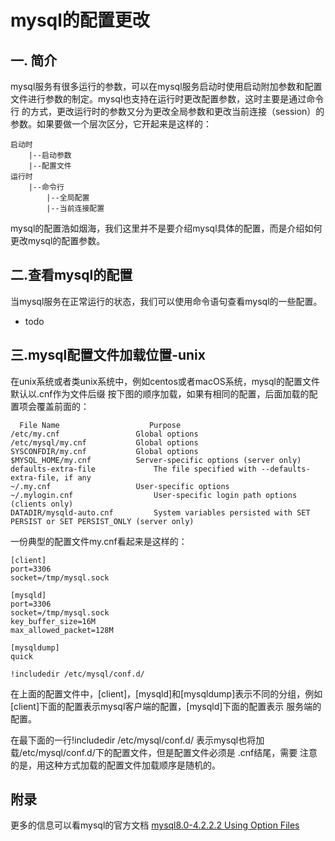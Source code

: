 # mysql的配置更改
## 一. 简介
mysql服务有很多运行的参数，可以在mysql服务启动时使用启动附加参数和配置文件进行参数的制定。mysql也支持在运行时更改配置参数，这时主要是通过命令行
的方式，更改运行时的参数又分为更改全局参数和更改当前连接（session）的参数。如果要做一个层次区分，它开起来是这样的：
```
启动时
    |--启动参数
    |--配置文件
运行时
    |--命令行
        |--全局配置
        |--当前连接配置        
```
mysql的配置浩如烟海，我们这里并不是要介绍mysql具体的配置，而是介绍如何更改mysql的配置参数。
## 二.查看mysql的配置
当mysql服务在正常运行的状态，我们可以使用命令语句查看mysql的一些配置。
- todo

## 三.mysql配置文件加载位置-unix
在unix系统或者类unix系统中，例如centos或者macOS系统，mysql的配置文件默认以.cnf作为文件后缀
按下图的顺序加载，如果有相同的配置，后面加载的配置项会覆盖前面的：
```text
  File Name	                   Purpose
/etc/my.cnf	                Global options
/etc/mysql/my.cnf	        Global options
SYSCONFDIR/my.cnf	        Global options
$MYSQL_HOME/my.cnf	        Server-specific options (server only)
defaults-extra-file             The file specified with --defaults-extra-file, if any
~/.my.cnf	                User-specific options
~/.mylogin.cnf	                User-specific login path options (clients only)
DATADIR/mysqld-auto.cnf	        System variables persisted with SET PERSIST or SET PERSIST_ONLY (server only)
```

一份典型的配置文件my.cnf看起来是这样的：
```text
[client]
port=3306
socket=/tmp/mysql.sock

[mysqld]
port=3306
socket=/tmp/mysql.sock
key_buffer_size=16M
max_allowed_packet=128M

[mysqldump]
quick

!includedir /etc/mysql/conf.d/
```
在上面的配置文件中，[client]，[mysqld]和[mysqldump]表示不同的分组，例如[client]下面的配置表示mysql客户端的配置，[mysqld]下面的配置表示
服务端的配置。

在最下面的一行!includedir /etc/mysql/conf.d/ 表示mysql也将加载/etc/mysql/conf.d/下的配置文件，但是配置文件必须是 .cnf结尾，需要
注意的是，用这种方式加载的配置文件加载顺序是随机的。
## 附录
更多的信息可以看mysql的官方文档 [mysql8.0-4.2.2.2 Using Option Files](https://dev.mysql.com/doc/refman/8.0/en/option-files.html)
